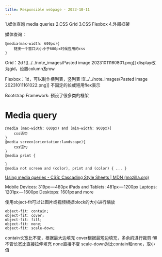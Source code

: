 ```yaml
---
title: Responsible webpage - 2023-10-11
---
```

1.媒体查询 media queries
2.CSS Grid
3.CSS Flexbox
4.外部框架

媒体查询：
```
@media(max-width: 600px){
	链接一个窗口大小小于600px时候应用的css
}
```

Grid：2d
![[../../note_images/Pasted image 20231011160801.png]]
display改为gid，设置column及row

Flexbox：1d，可以制作横列表，竖列表
![[../../note_images/Pasted image 20231011161022.png]]
不固定的长或短用flex表示

Bootstrap Framework: 预设了很多类的框架


# Media query
```
@media (max-width: 600px) and (min-width: 900px){
	css语句
}
@media screen(orientation:landscape){
	css语句
}
@media print {

}
@media not screen and (color), print and (color) { ... }

```
[Using media queries - CSS: Cascading Style Sheets | MDN (mozilla.org)](https://developer.mozilla.org/en-US/docs/Web/CSS/CSS_media_queries/Using_media_queries)

Mobile Devices: 319px — 480px
iPads and Tablets: 481px — 1200px
Laptops: 1201px — 1600px
Desktops: 1601px and more

使用object-fit可以让图片或视频根据block的大小进行缩放
```
object-fit: contain;
object-fit: cover;
object-fit: fill;
object-fit: none;
object-fit: scale-down;
```
contain长宽比不变，根据最大边填充
cover根据最短边填充，多余的进行裁剪
fill不管长宽比直接拉伸填充
none直接不变
scale-down对比contain和none，取小值